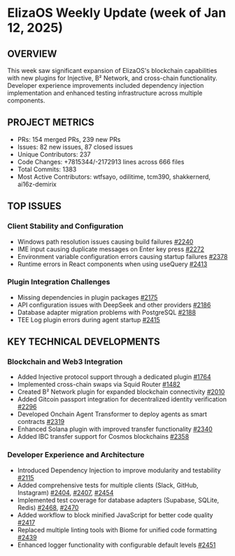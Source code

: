 # ElizaOS Weekly Update (week of Jan 12, 2025)

## OVERVIEW
This week saw significant expansion of ElizaOS's blockchain capabilities with new plugins for Injective, B² Network, and cross-chain functionality. Developer experience improvements included dependency injection implementation and enhanced testing infrastructure across multiple components.

## PROJECT METRICS
- PRs: 154 merged PRs, 239 new PRs
- Issues: 82 new issues, 87 closed issues
- Unique Contributors: 237
- Code Changes: +7815344/-2172913 lines across 666 files
- Total Commits: 1383
- Most Active Contributors: wtfsayo, odilitime, tcm390, shakkernerd, ai16z-demirix

## TOP ISSUES

### Client Stability and Configuration
- Windows path resolution issues causing build failures [#2240](https://github.com/elizaos/eliza/pull/2240)
- IME input causing duplicate messages on Enter key press [#2272](https://github.com/elizaos/eliza/issues/2272)
- Environment variable configuration errors causing startup failures [#2378](https://github.com/elizaos/eliza/pull/2378)
- Runtime errors in React components when using useQuery [#2413](https://github.com/elizaos/eliza/pull/2413)

### Plugin Integration Challenges
- Missing dependencies in plugin packages [#2175](https://github.com/elizaos/eliza/pull/2175)
- API configuration issues with DeepSeek and other providers [#2186](https://github.com/elizaos/eliza/pull/2186)
- Database adapter migration problems with PostgreSQL [#2188](https://github.com/elizaos/eliza/pull/2188)
- TEE Log plugin errors during agent startup [#2415](https://github.com/elizaos/eliza/pull/2415)

## KEY TECHNICAL DEVELOPMENTS

### Blockchain and Web3 Integration
- Added Injective protocol support through a dedicated plugin [#1764](https://github.com/elizaos/eliza/pull/1764)
- Implemented cross-chain swaps via Squid Router [#1482](https://github.com/elizaos/eliza/pull/1482)
- Created B² Network plugin for expanded blockchain connectivity [#2010](https://github.com/elizaos/eliza/pull/2010)
- Added Gitcoin passport integration for decentralized identity verification [#2296](https://github.com/elizaos/eliza/pull/2296)
- Developed Onchain Agent Transformer to deploy agents as smart contracts [#2319](https://github.com/elizaos/eliza/pull/2319)
- Enhanced Solana plugin with improved transfer functionality [#2340](https://github.com/elizaos/eliza/pull/2340)
- Added IBC transfer support for Cosmos blockchains [#2358](https://github.com/elizaos/eliza/pull/2358)

### Developer Experience and Architecture
- Introduced Dependency Injection to improve modularity and testability [#2115](https://github.com/elizaos/eliza/pull/2115)
- Added comprehensive tests for multiple clients (Slack, GitHub, Instagram) [#2404](https://github.com/elizaos/eliza/pull/2404), [#2407](https://github.com/elizaos/eliza/pull/2407), [#2454](https://github.com/elizaos/eliza/pull/2454)
- Implemented test coverage for database adapters (Supabase, SQLite, Redis) [#2468](https://github.com/elizaos/eliza/pull/2468), [#2470](https://github.com/elizaos/eliza/pull/2470)
- Added workflow to block minified JavaScript for better code quality [#2417](https://github.com/elizaos/eliza/pull/2417)
- Replaced multiple linting tools with Biome for unified code formatting [#2439](https://github.com/elizaos/eliza/pull/2439)
- Enhanced logger functionality with configurable default levels [#2451](https://github.com/elizaos/eliza/pull/2451)